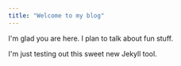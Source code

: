 ```yaml
---
title: "Welcome to my blog"
---
```


I'm glad you are here. I plan to talk about fun stuff.

I'm just testing out this sweet new Jekyll tool.

